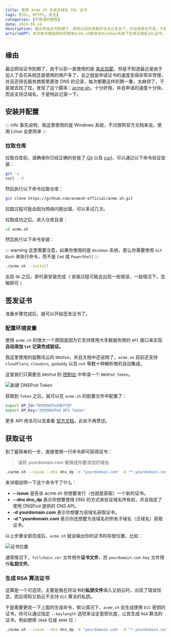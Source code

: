 ```yaml
---
title: 使用 acme.sh 生成泛域名 SSL 证书
tags: [SSL, HTTPS, 安全]
categories: [不靠谱的教程]
date: 2024-05-14
description: 最近网站证书到期了，感觉以前的续期方法太过复杂了，并且效率也不高，于是就决定使用这个脚本来进行生成，并且它还支持泛域名和自动续期
articleGPT: 本文章详细指导如何使用acme.sh脚本在Windows系统下生成泛域名SSL证书，并实现自动续期。作者首先分享了切换到acme.sh的原因，原有的证书续期方式复杂且效率低。介绍了acme.sh的基础安装步骤、配置环境变量以及如何通过DNS服务商API完成域验证。最后，演示了如何一步步签发泛域名证书，并提供了生成RSA算法证书的可选步骤。
---
```


## 缘由

最近网站证书到期了，由于以前一直使用的是 [来此加密](https://letsencrypt.osfipin.com/)，但是不知道最近是由于加入了会员系统还是使用的用户多了，总之就是申请证书的速度变得非常非常慢，并且还得去服务商那里更改 DNS 的记录，每次都要这样折腾一番，太麻烦了，于是就去找了找，发现了这个脚本：[acme.sh](https://github.com/acmesh-official/acme.sh)，十分好用，并且申请的速度十分快，而且支持泛域名，于是特此记录一下。

## 安装并配置

::: info
事先说明，我这里使用的是 Windows 系统，不过按照官方文档来说，使用 Linux 会更简单
:::

### 拉取仓库

拉取仓库前，请确保你已经正确的安装了 [Git](https://git-scm.com/) 以及 [curl](https://curl.se/)，可以通过以下命令验证安装：

```bash
git -v
curl --V
```

然后执行以下命令拉取仓库：

```bash
git clone https://github.com/acmesh-official/acme.sh.git
```

拉取过程可能会因为网络问题出错，可以多试几次。

拉取成功之后，进入仓库目录：

```bash
cd acme.sh
```

然后执行以下命令安装：

::: warning
这里需要注意，如果你使用的是 `Windows` 系统，那么你需要使用 `Git Bash` 来执行命令，而不是 `Cmd` 或 `PowerShell`
:::

```bash
./acme.sh --install
```

出现 `OK` 之后，即代表安装完成（ 安装过程可能会出现一些错误，一般情况下，忽略即可 ）

## 签发证书

准备步骤完成后，就可以开始签发证书了。

### 配置环境变量

使用 `acme.sh` 的很大一个原因是因为它支持使用大多数服务商的 `API` 接口来实现**自动添加 `txt` 记录完成验证。**

我这里使用的是腾讯云的 `DNSPod`，并且文档中还说明了，`acme.sh` 目前还支持 `cloudflare`, `cloudxns`, `godaddy` 以及 `ovh` 等数十种解析商的自动集成。

这里我们只需要去 `DNSPod` 的 [控制台](https://console.dnspod.cn/account/token/token) 中申请一个 `DNSPod Token`。

![新建 DNSPod Token](https://pic.efefee.cn/uploads/2024/05/14/6643306a6227f.webp)

获取到 `Token` 之后，就可以在 `acme.sh` 的配置文件中配置了：

```bash
export DP_Id="你的DNSPod用户ID"
export DP_Key="你的DNSPod API Token"
```

更多 API 用法可以去查看 [官方文档](https://github.com/acmesh-official/acme.sh/wiki/dnsapi)，此处不再赘述。

## 获取证书

到了最简单的一步，直接使用一行命令即可获得证书：

> 请将 yourdomain.com 替换成你要添加的域名

```bash
./acme.sh --issue --dns dns_dp -d "yourdomain.com" -d "*.yourdomain.com"
```

来详细说明一下这个命令干了什么：

- **--issue** 是告诉 acme.sh 你想要发行（也就是获取）一个新的证书。
- **--dns dns_dp** 表示你想要使用 DNS 的方式来验证域名所有权，并且指定了使用 DNSPod 提供的 DNS API。
- **-d yourdomain.com** 表示你想要为该域名获取证书。
- **-d \*.yourdomain.com** 表示你还想要为该域名的所有子域名（泛域名）获取证书。

以上步骤全部完成后，`acme.sh` 就会输出你的证书的存放位置，比如：

![证书位置](https://pic.efefee.cn/uploads/2024/05/14/664335c16c7cf.webp)

通常情况下，`fullchain.cer` 文件用作**证书文件**，而 `yourdomain.com.key` 文件用作**私钥文件**。

### 生成 RSA 算法证书

这算是一个可选项，主要是我在将证书的**私钥文件**填入又拍云时，出现了错误信息，而后得知又拍云不支持 `ECC` 算法的私钥。

于是需要更改一下上面的生成命令，默认情况下，`acme.sh` 会生成使用 `ECC` 密钥的证书，你可以通过指定 `--keylength` 选项来设定密钥长度，让其生成 `RSA` 算法的证书，例如使用 `2048` 位或 `4096` 位：

```bash
./acme.sh --issue --dns dns_dp -d "yourdomain.com" -d "*.yourdomain.com" --keylength 2048
```